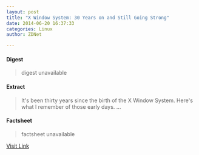 ```yaml
---
layout: post
title: "X Window System: 30 Years on and Still Going Strong"
date: 2014-06-20 16:37:33
categories: Linux
author: ZDNet

---
```



#### Digest
>digest unavailable

#### Extract
>It's been thirty years since the birth of the X Window System. Here's what I remember of those early days....

#### Factsheet
>factsheet unavailable

[Visit Link](https://www.linux.com/news/software/applications/777607-x-window-system-30-years-on-and-still-going-strong/)


